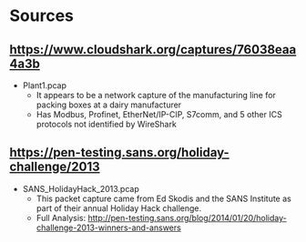 # Sources

## https://www.cloudshark.org/captures/76038eaa4a3b

- Plant1.pcap
  - It appears to be a network capture of the manufacturing line for packing boxes at a dairy manufacturer
  - Has Modbus, Profinet, EtherNet/IP-CIP, S7comm, and 5 other ICS protocols not identified by WireShark

## https://pen-testing.sans.org/holiday-challenge/2013

- SANS_HolidayHack_2013.pcap
   - This packet capture came from Ed Skodis and the SANS Institute as part of their annual Holiday Hack challenge.
   - Full Analysis:  http://pen-testing.sans.org/blog/2014/01/20/holiday-challenge-2013-winners-and-answers
